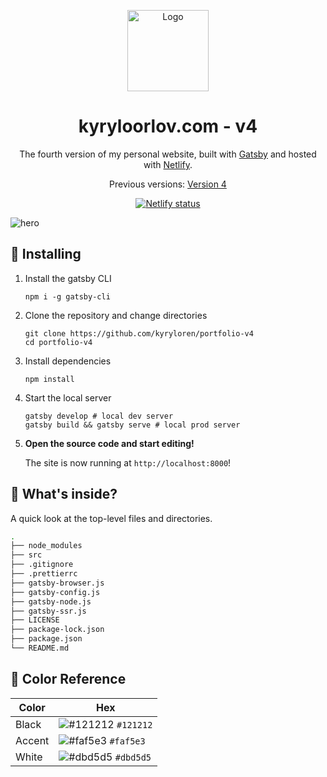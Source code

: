 <p align="center">
  <a href="https://www.gatsbyjs.org">
    <img alt="Logo" src="https://i.imgur.com/muOC1zf.png" width="130" />
  </a>
</p>
<h1 align="center">
  kyryloorlov.com - v4
</h1>
<p align="center">
  The fourth version of my personal website, built with <a href="https://www.gatsbyjs.org" target="_blank">Gatsby</a> and hosted with <a href="https://www.netlify.com" target="_blank">Netlify</a>.
</p>
<p align="center">
  Previous versions:
  <a href="https://github.com/kyryloren/portfolio-v4" target="_blank">Version 4</a>
</p>
<p align="center">
  <a href="https://app.netlify.com/sites/kyrylo-v4/deploys" target="_blank">
    <img src="https://api.netlify.com/api/v1/badges/3c3e3e3b-6a41-4445-8c27-b86edb23e837/deploy-status" alt="Netlify status" />
  </a>
</p>

![hero](https://i.imgur.com/VUca4Wy.png)

## 🚀 Installing

1.  Install the gatsby CLI

    ```shell
    npm i -g gatsby-cli
    ```

2. Clone the repository and change directories

    ```shell
    git clone https://github.com/kyryloren/portfolio-v4
    cd portfolio-v4
    ```

3. Install dependencies
    ```shell
    npm install
    ```
4. Start the local server
    ```shell
    gatsby develop # local dev server
    gatsby build && gatsby serve # local prod server
    ```

1.  **Open the source code and start editing!**

    The site is now running at `http://localhost:8000`!

## 🧐 What's inside?

A quick look at the top-level files and directories.

```sh
.
├── node_modules
├── src
├── .gitignore
├── .prettierrc
├── gatsby-browser.js
├── gatsby-config.js
├── gatsby-node.js
├── gatsby-ssr.js
├── LICENSE
├── package-lock.json
├── package.json
└── README.md
 ```
 
 ## 🎨 Color Reference
| Color          | Hex                                                                |
| -------------- | ------------------------------------------------------------------ |
| Black          | ![#121212](https://via.placeholder.com/10/121212?text=+) `#121212` |
| Accent         | ![#faf5e3](https://via.placeholder.com/10/fffcf2?text=+) `#faf5e3` |
| White          | ![#dbd5d5](https://via.placeholder.com/10/ffffff?text=+) `#dbd5d5` |
